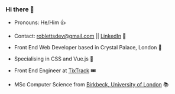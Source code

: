 ### Hi there 👋

+ Pronouns: He/Him 👍 

+ Contact: roblettsdev@gmail.com || [LinkedIn](https://www.linkedin.com/in/robertletts) 📮

+ Front End Web Developer based in Crystal Palace, London 🦖

+ Specialising in CSS and Vue.js 🚀

+ Front End Engineer at [TixTrack](https://www.tixtrack.com/) 🎟 

+ MSc Computer Science from [Birkbeck, University of London](https://www.bbk.ac.uk/study/2022/postgraduate/programmes/TMSCOSCI_C/0/computer-science-msc) 📚
